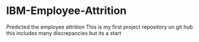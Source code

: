 # IBM-Employee-Attrition
Predicted the employee attrition
This is my first project repository on git hub this includes many discrepancies but its a start


